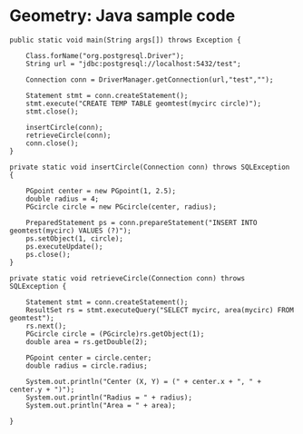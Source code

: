 # Geometry: Java sample code

    public static void main(String args[]) throws Exception {
    
        Class.forName("org.postgresql.Driver");
        String url = "jdbc:postgresql://localhost:5432/test";
    
        Connection conn = DriverManager.getConnection(url,"test","");
    
        Statement stmt = conn.createStatement();
        stmt.execute("CREATE TEMP TABLE geomtest(mycirc circle)");
        stmt.close();
    
        insertCircle(conn);
        retrieveCircle(conn);
        conn.close();
    }
    
    private static void insertCircle(Connection conn) throws SQLException {
    
        PGpoint center = new PGpoint(1, 2.5);
        double radius = 4;
        PGcircle circle = new PGcircle(center, radius);
        
        PreparedStatement ps = conn.prepareStatement("INSERT INTO geomtest(mycirc) VALUES (?)");
        ps.setObject(1, circle);
        ps.executeUpdate();
        ps.close();
    }
    
    private static void retrieveCircle(Connection conn) throws SQLException {
    
        Statement stmt = conn.createStatement();
        ResultSet rs = stmt.executeQuery("SELECT mycirc, area(mycirc) FROM geomtest");
        rs.next();
        PGcircle circle = (PGcircle)rs.getObject(1);
        double area = rs.getDouble(2);
    
        PGpoint center = circle.center;
        double radius = circle.radius;
    
        System.out.println("Center (X, Y) = (" + center.x + ", " + center.y + ")");
        System.out.println("Radius = " + radius);
        System.out.println("Area = " + area);
    
    }